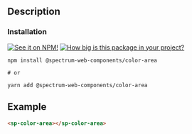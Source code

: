 ## Description



### Installation
[![See it on NPM!](https://img.shields.io/npm/v/@spectrum-web-components/color-area?style=for-the-badge)](https://www.npmjs.com/package/@spectrum-web-components/color-area)
[![How big is this package in your project?](https://img.shields.io/bundlephobia/minzip/@spectrum-web-components/color-area?style=for-the-badge)](https://bundlephobia.com/result?p=@spectrum-web-components/color-area)

```
npm install @spectrum-web-components/color-area

# or

yarn add @spectrum-web-components/color-area
```

## Example

```html
<sp-color-area></sp-color-area>
```
